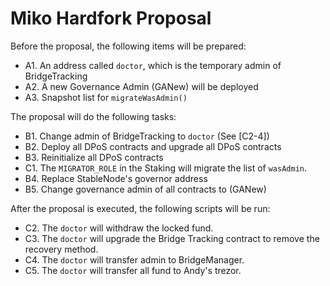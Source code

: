 Miko Hardfork Proposal
==================

Before the proposal, the following items will be prepared:
- A1. An address called `doctor`, which is the temporary admin of BridgeTracking
- A2. A new Governance Admin (GANew) will be deployed
- A3. Snapshot list for `migrateWasAdmin()`

The proposal will do the following tasks:
- B1. Change admin of BridgeTracking to `doctor` (See [C2-4])
- B2. Deploy all DPoS contracts and upgrade all DPoS contracts
- B3. Reinitialize all DPoS contracts
- C1. The `MIGRATOR_ROLE` in the Staking will migrate the list of `wasAdmin`.
- B4. Replace StableNode's governor address
- B5. Change governance admin of all contracts to (GANew)

After the proposal is executed, the following scripts will be run:
- C2. The `doctor` will withdraw the locked fund.
- C3. The `doctor` will upgrade the Bridge Tracking contract to remove the recovery method.
- C4. The `doctor` will transfer admin to BridgeManager.
- C5. The `doctor` will transfer all fund to Andy's trezor.
